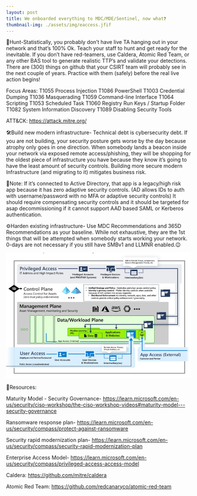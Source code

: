 ```yaml
---
layout: post
title: We onboarded everything to MDC/MDE/Sentinel, now what❓
thumbnail-img: ./assets/img/eaccess.jfif
---
```

🎯Hunt-Statistically, you probably don’t have live TA hanging out in your network and that’s 100% Ok. Teach your staff to hunt and get ready for the inevitable. If you don’t have red-teamers, use Caldera, Atomic Red Team, or any other BAS tool to generate realistic TTP’s and validate your detections. There are (300) things on github that your CSIRT team will probably see in the next couple of years. Practice with them (safely) before the real live action begins!

Focus Areas:
T1055 Process Injection
T1086 PowerShell
T1003 Credential Dumping
T1036 Masquerading
T1059 Command-line Interface
T1064 Scripting
T1053 Scheduled Task
T1060 Registry Run Keys / Startup Folder
T1082 System Information Discovery
T1089 Disabling Security Tools

ATT&CK: https://attack.mitre.org/

🛠️Build new modern infrastructure-
Technical debt is cybersecurity debt. If you are not building, your security posture gets worse by the day because atrophy only goes in one direction. When somebody lands a beacon inside your network via exposed remote access/phishing, they will be shopping for the oldest piece of infrastructure you have because they know it’s going to have the least amount of security controls. Building more secure modern Infrastructure (and migrating to it) mitigates business risk.

🛑Note: If it’s connected to Active Directory, that app is a legacy/high risk app because it has zero adaptive security controls. (AD allows IDs to auth with username/password with no MFA or adaptive security controls) It should require compensating security controls and it should be targeted for asap decommissioning if it cannot support AAD based SAML or Kerberos authentication.

⚙️Harden existing infrastructure-
Use MDC Recommendations and 365D Recommendations as your baseline. While not exhaustive, they are the 1st things that will be attempted when somebody starts working your network. 0-days are not necessary if you still have SMBv1 and LLMNR enabled.😉

![Image](/assets/img/eaccess.jfif)

🎒Resources:

Maturity Model - Security Governance- https://learn.microsoft.com/en-us/security/ciso-workshop/the-ciso-workshop-videos#maturity-model---security-governance

Ransomware response plan- https://learn.microsoft.com/en-us/security/compass/protect-against-ransomware

Security rapid modernization plan- https://learn.microsoft.com/en-us/security/compass/security-rapid-modernization-plan

Enterprise Access Model- https://learn.microsoft.com/en-us/security/compass/privileged-access-access-model

Caldera: https://github.com/mitre/caldera

Atomic Red Team: https://github.com/redcanaryco/atomic-red-team
